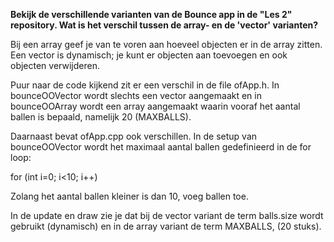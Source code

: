 **Bekijk de verschillende varianten van de Bounce app in de "Les 2" repository. Wat is het verschil tussen de array- en de 'vector' varianten?**

Bij een array geef je van te voren aan hoeveel objecten er in de array zitten. Een vector is dynamisch; je kunt er objecten aan toevoegen en ook objecten verwijderen. 

Puur naar de code kijkend zit er een verschil in de file ofApp.h. In bounceOOVector wordt slechts een vector aangemaakt en in bounceOOArray wordt een array aangemaakt waarin vooraf het aantal ballen is bepaald, namelijk 20 (MAXBALLS). 

Daarnaast bevat ofApp.cpp ook verschillen. In de setup van bounceOOVector wordt het maximaal aantal ballen gedefinieerd in de for loop: 

for (int i=0; i<10; i++)

Zolang het aantal ballen kleiner is dan 10, voeg ballen toe. 

In de update en draw zie je dat bij de vector variant de term balls.size wordt gebruikt (dynamisch) en in de array variant de term MAXBALLS, (20 stuks).





